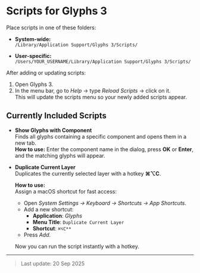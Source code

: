# Scripts for Glyphs 3

Place scripts in one of these folders:

- **System-wide:**  
  `/Library/Application Support/Glyphs 3/Scripts/`

- **User-specific:**  
  `/Users/YOUR_USERNAME/Library/Application Support/Glyphs 3/Scripts/`

After adding or updating scripts:

1. Open Glyphs 3.
2. In the menu bar, go to *Help* → type *Reload Scripts* → click on it.  
   This will update the scripts menu so your newly added scripts appear.


## Currently Included Scripts

- **Show Glyphs with Component**  
  Finds all glyphs containing a specific component and opens them in a new tab.  
  **How to use:** Enter the component name in the dialog, press **OK** or **Enter**, and the matching glyphs will appear.

- **Duplicate Current Layer**  
  Duplicates the currently selected layer with a hotkey **⌘⌥C**.  

  **How to use:**  
  Assign a macOS shortcut for fast access:  
  - Open *System Settings → Keyboard → Shortcuts → App Shortcuts*.  
  - Add a new shortcut:  
    - **Application**: *Glyphs*  
    - **Menu Title**: `Duplicate Current Layer`  
    - **Shortcut**: `⌘⌥C**` 
  - Press *Add*.  

  Now you can run the script instantly with a hotkey.

---

> Last update: 20 Sep 2025
